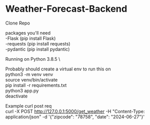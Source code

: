 # Weather-Forecast-Backend

Clone Repo

packages you'll need \
-Flask (pip install Flask) \
-requests (pip install requests) \
-pydantic (pip install pydantic)

Running on Python 3.8.5 \

Probably should create a virtual env to run this on \
python3 -m venv venv \
source venv/bin/activate \
pip install -r requirements.txt \
python3 app.py \
deactivate

Example curl post req \
curl -X POST http://127.0.0.1:5000/get_weather -H "Content-Type: application/json" -d '{"zipcode": "78758", "date": "2024-06-27"}'
